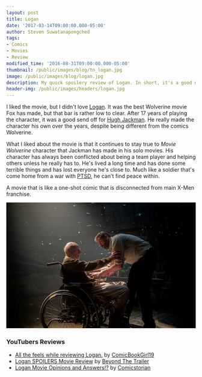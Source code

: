 ```yaml
---
layout: post
title: Logan
date: '2017-03-14T09:00:00.000-05:00'
author: Steven Suwatanapongched
tags:
- Comics
- Movies
- Review
modified_time: '2016-08-31T09:00:00.000-05:00'
thumbnail: /public/images/blog/tn_logan.jpg
image: /public/images/blog/logan.jpg
description: My quick spoilery review of Logan. In short, it's a good movie, but very disconnected from current X-Men movie universe.
header-img: /public/images/headers/logan.jpg
---
```


I liked the movie, but I didn't love [Logan](http://www.imdb.com/title/tt3315342/). It was the best Wolverine movie Fox has made, but that bar is rather low to clear. After 17 years of playing the character, it was a good send off for [Hugh Jackman](http://www.imdb.com/name/nm0413168/). He really made the character his own over the years, despite being different from the comics Wolverine.

What I liked about the movie is that it continues to stay true to *Movie Wolverine* character that Jackman has made in his solo movies. His character has always been conflicted about being a team player and helping others unless he really has to. He's lived a long time and has done some terrible things and has lost everyone he's close to. Much like a soldier that's come home from a war with [PTSD](https://en.wikipedia.org/wiki/Posttraumatic_stress_disorder), he can't find peace within.

A movie that is like a one-shot comic that is disconnected from main X-Men franchise.

![Logan and Professor X](/public/images/blog/logan-xavier.jpg)

### YouTubers Reviews

* [All the feels while reviewing Logan.](https://www.youtube.com/watch?v=i4JzxAeHwjs) by [ComicBookGirl19](https://www.youtube.com/user/comicbookgirl19)
* [Logan SPOILERS Movie Review](https://www.youtube.com/watch?v=S_JNlXizlpQ) by [Beyond The Trailer](https://www.youtube.com/user/BeyondTheTrailer)
* [Logan Movie Opinions and Answers!?](https://www.youtube.com/watch?v=CP3hgAD7kb4) by [Comicstorian](https://www.youtube.com/user/comicstorian)
